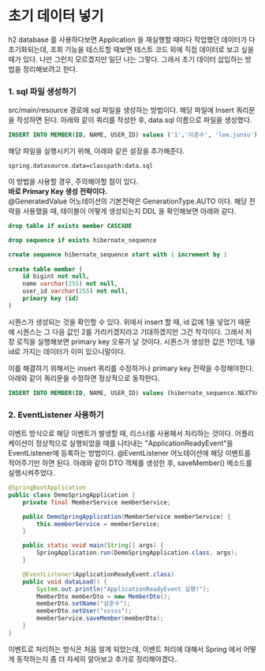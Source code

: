 # 초기 데이터 넣기
h2 database 를 사용하다보면 Application 을 재실행할 때마다 작업했던 데이터가 다 초기화되는데, 조회 기능을 테스트할 때보면 테스트 코드 외에 직접 데이터로 보고 싶을 때가 있다. 나만 그런지 모르겠지만 일단 나는 그렇다. 그래서 초기 데이터 삽입하는 방법을 정리해보려고 한다.

### 1. sql 파일 생성하기
src/main/resource 경로에 sql 파일을 생성하는 방법이다. 
해당 파일에 Insert 쿼리문을 작성하면 된다.
아래와 같이 쿼리를 작성한 후, data.sql 이름으로 파일을 생성했다.
```sql
INSERT INTO MEMBER(ID, NAME, USER_ID) values ('1','이준수', 'lee.junsu');
```
해당 파일을 실행시키기 위해, 아래와 같은 설정을 추가해준다.
```text
spring.datasource.data=classpath:data.sql
```

이 방법을 사용할 경우, 주의해야할 점이 있다.  
**바로 Primary Key 생성 전략이다.**   
@GeneratedValue 어노테이션의 기본전략은 GenerationType.AUTO 이다. 해당 전략을 사용했을 때, 테이블이 어떻게 생성되는지 DDL 을 확인해보면 아래와 같다.
```sql
drop table if exists member CASCADE 

drop sequence if exists hibernate_sequence

create sequence hibernate_sequence start with 1 increment by 1
 
create table member (
    id bigint not null,
    name varchar(255) not null,
    user_id varchar(255) not null,
    primary key (id)
)
```
시퀀스가 생성되는 것을 확인할 수 있다. 위에서 insert 할 때, id 값에 1을 넣었기 때문에 시퀀스는 그 다음 값인 2를 가리키겠지라고 기대하겠지만 그건 착각이다.
그래서 저장 로직을 실행해보면 primary key 오류가 날 것이다. 시퀀스가 생성한 값은 1인데, 1을 id로 가지는 데이터가 이미 있으니말이다.  

이를 해결하기 위해서는 insert 쿼리를 수정하거나 primary key 전략을 수정해야한다.  
아래와 같이 쿼리문을 수정하면 정상적으로 동작한다.
```sql
INSERT INTO MEMBER(ID, NAME, USER_ID) values (hibernate_sequence.NEXTVAL,'이준수', 'lee.junsu');
```

### 2. EventListener 사용하기
이벤트 방식으로 해당 이벤트가 발생할 때, 리스너를 사용해서 처리하는 것이다.
어플리케이션이 정상적으로 실행되었을 때를 나타내는 "ApplicationReadyEvent"을 EventListener에 등록하는 방법이다.
@EventListener 어노테이션에 해당 이벤트를 적어주기만 하면 된다.
아래와 같이 DTO 객체를 생성한 후, saveMember() 메소드를 실행시켜주었다. 

```java
@SpringBootApplication
public class DemoSpringApplication {
    private final MemberService memberService;

    public DemoSpringApplication(MemberService memberService) {
        this.memberService = memberService;
    }

    public static void main(String[] args) {
        SpringApplication.run(DemoSpringApplication.class, args);
    }

    @EventListener(ApplicationReadyEvent.class)
    public void dataLoad() {
        System.out.println("ApplicationReadyEvent 실행!");
        MemberDto memberDto = new MemberDto();
        memberDto.setName("삼준수");
        memberDto.setUser("sssss");
        memberService.saveMember(memberDto);
    }
}
```
이벤트로 처리하는 방식은 처음 알게 되었는데, 이벤트 처리에 대해서 Spring 에서 어떻게 동작하는지 좀 더 자세히 알아보고 추가로 정리해야겠다..